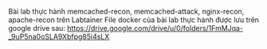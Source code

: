 Bài lab thực hành memcached-recon, memcached-attack, nginx-recon, apache-recon trên Labtainer
File docker của bài lab thực hành được lưu trên google drive sau: https://drive.google.com/drive/u/0/folders/1FmMJqa-_9uP5na0oSLA9Xbfpg85i4sLX

